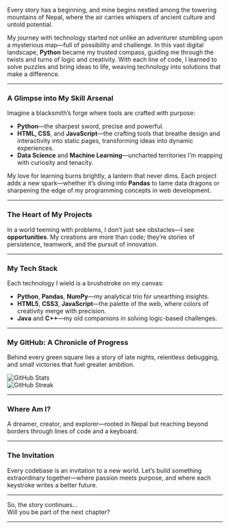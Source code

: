 

Every story has a beginning, and mine begins nestled among the towering mountains of Nepal, where the air carries whispers of ancient culture and untold potential.  

My journey with technology started not unlike an adventurer stumbling upon a mysterious map—full of possibility and challenge. In this vast digital landscape, **Python** became my trusted compass, guiding me through the twists and turns of logic and creativity. With each line of code, I learned to solve puzzles and bring ideas to life, weaving technology into solutions that make a difference.  

---

### **A Glimpse into My Skill Arsenal**  
Imagine a blacksmith’s forge where tools are crafted with purpose:  
- **Python**—the sharpest sword, precise and powerful.  
- **HTML, CSS**, and **JavaScript**—the crafting tools that breathe design and interactivity into static pages, transforming ideas into dynamic experiences.  
- **Data Science** and **Machine Learning**—uncharted territories I’m mapping with curiosity and tenacity.  

My love for learning burns brightly, a lantern that never dims. Each project adds a new spark—whether it’s diving into **Pandas** to tame data dragons or sharpening the edge of my programming concepts in web development.  

---

### **The Heart of My Projects**  
In a world teeming with problems, I don’t just see obstacles—I see **opportunities**. My creations are more than code; they’re stories of persistence, teamwork, and the pursuit of innovation.  

---

### **My Tech Stack**  
Each technology I wield is a brushstroke on my canvas:  
- **Python**, **Pandas**, **NumPy**—my analytical trio for unearthing insights.  
- **HTML5**, **CSS3**, **JavaScript**—the palette of the web, where colors of creativity merge with precision.  
- **Java** and **C++**—my old companions in solving logic-based challenges.  

---

### **My GitHub: A Chronicle of Progress**  
Behind every green square lies a story of late nights, relentless debugging, and small victories that fuel greater ambition.  

![GitHub Stats](https://github-readme-stats.vercel.app/api?username=puspa222&theme=dark&hide_border=false&include_all_commits=false&count_private=false)  
![GitHub Streak](https://github-readme-streak-stats.herokuapp.com/?user=puspa222&theme=dark&hide_border=false)  

---

### **Where Am I?**  
A dreamer, creator, and explorer—rooted in Nepal but reaching beyond borders through lines of code and a keyboard.  

---

### **The Invitation**  
Every codebase is an invitation to a new world. Let’s build something extraordinary together—where passion meets purpose, and where each keystroke writes a better future.  

---

So, the story continues...  
Will you be part of the next chapter?  

---  
